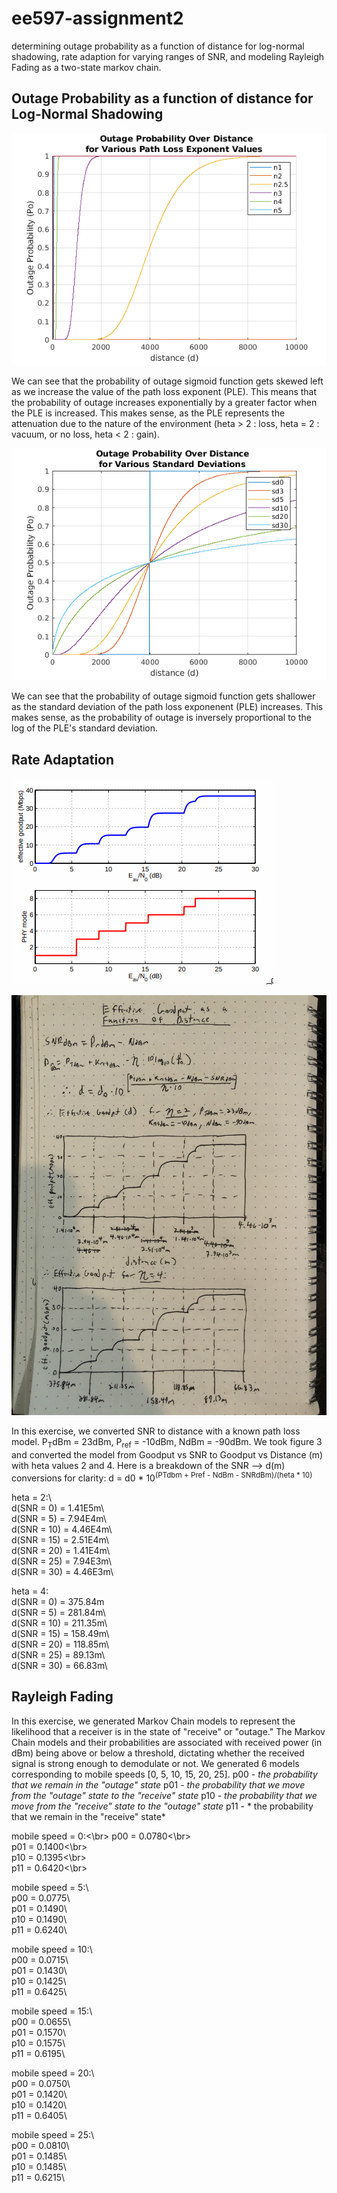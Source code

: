 # ee597-assignment2
determining outage probability as a function of distance for log-normal shadowing, rate adaption for varying ranges of SNR, and modeling Rayleigh Fading as a two-state markov chain.


## Outage Probability as a function of distance for Log-Normal Shadowing 
![*Figure 1: Probability of Outage for Various Path Loss Exponent Values*](p1_pathLossExp.png)

We can see that the probability of outage sigmoid function gets skewed left as we increase the value of the path loss exponent (PLE). This means that the probability of outage increases exponentially by a greater factor when the PLE is increased. This makes sense, as the PLE represents the attenuation due to the nature of the environment (heta > 2 : loss, heta = 2 : vacuum, or no loss, heta < 2 : gain).

![*Figure 2: Probability of Outage for Various Standard Deviations (as applied to the Path Loss Exponent)*](p1_sd.png)

We can see that the probability of outage sigmoid function gets shallower as the standard deviation of the path loss exponenent (PLE) increases. This makes sense, as the probability of outage is inversely proportional to the log of the PLE's standard deviation.

## Rate Adaptation
![*Figure 3: Effective Goodput (Mbps) as a function of SNR*](eff_goodput_vs_snr.png)

![*Figure 4: Effective Goodput (Mbps) as a function of Distance (m)*](eff_goodput_vs_d.png)

In this exercise, we converted SNR to distance with a known path loss model. P<sub>T</sub>dBm = 23dBm, P<sub>ref</sub> = -10dBm, NdBm = -90dBm. We took figure 3 and converted the model from Goodput vs SNR to Goodput vs Distance (m) with heta values 2 and 4.
Here is a breakdown of the SNR --> d(m) conversions for clarity:
d = d0 * 10<sup>(PTdbm + Pref - NdBm - SNRdBm)/(heta * 10)</sup>

heta = 2:\  
d(SNR = 0)  = 1.41E5m\  
d(SNR = 5)  = 7.94E4m\  
d(SNR = 10) = 4.46E4m\  
d(SNR = 15) = 2.51E4m\  
d(SNR = 20) = 1.41E4m\  
d(SNR = 25) = 7.94E3m\  
d(SNR = 30) = 4.46E3m\  

heta = 4:\
d(SNR = 0)  = 375.84m\
d(SNR = 5)  = 281.84m\  
d(SNR = 10) = 211.35m\  
d(SNR = 15) = 158.49m\  
d(SNR = 20) = 118.85m\  
d(SNR = 25) = 89.13m\  
d(SNR = 30) = 66.83m\  

## Rayleigh Fading
In this exercise, we generated Markov Chain models to represent the likelihood that a receiver is in the state of "receive" or "outage." The Markov Chain models and their probabilities are associated with received power (in dBm) being above or below a threshold, dictating whether the received signal is strong enough to demodulate or not. We generated 6 models corresponding to mobile speeds [0, 5, 10, 15, 20, 25]. 
p00 - *the probability that we remain in the "outage" state*
p01 - *the probability that we move from the "outage" state to the "receive" state*
p10 - *the probability that we move from the "receive" state to the "outage" state*
p11 - * the probability that we remain in the "receive" state*

mobile speed = 0:<\br>
p00 = 0.0780<\br>  
p01 = 0.1400<\br>  
p10 = 0.1395<\br>  
p11 = 0.6420<\br>  

mobile speed = 5:\  
p00 = 0.0775\  
p01 = 0.1490\  
p10 = 0.1490\  
p11 = 0.6240\  

mobile speed = 10:\  
p00 = 0.0715\  
p01 = 0.1430\  
p10 = 0.1425\  
p11 = 0.6425\  

mobile speed = 15:\  
p00 = 0.0655\  
p01 = 0.1570\  
p10 = 0.1575\  
p11 = 0.6195\  

mobile speed = 20:\  
p00 = 0.0750\  
p01 = 0.1420\  
p10 = 0.1420\  
p11 = 0.6405\  

mobile speed = 25:\  
p00 = 0.0810\  
p01 = 0.1485\  
p10 = 0.1485\  
p11 = 0.6215\  
